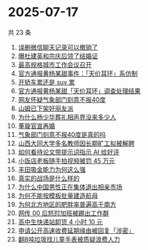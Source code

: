 # 2025-07-17

共 23 条

<!-- BEGIN -->
<!-- 最后更新时间 Thu Jul 17 2025 09:56:49 GMT+0800 (China Standard Time) -->

1. [误删微信聊天记录可以撤销了](https://www.zhihu.com/search?q=%E8%AF%AF%E5%88%A0%E5%BE%AE%E4%BF%A1%E8%81%8A%E5%A4%A9%E8%AE%B0%E5%BD%95%E5%8F%AF%E4%BB%A5%E6%92%A4%E9%94%80%E4%BA%86)
1. [曝杜建英和宗庆后领了结婚证](https://www.zhihu.com/search?q=%E6%9B%9D%E6%9D%9C%E5%BB%BA%E8%8B%B1%E5%92%8C%E5%AE%97%E5%BA%86%E5%90%8E%E9%A2%86%E4%BA%86%E7%BB%93%E5%A9%9A%E8%AF%81)
1. [最高规格城市工作会议召开](https://www.zhihu.com/search?q=%E6%9C%80%E9%AB%98%E8%A7%84%E6%A0%BC%E5%9F%8E%E5%B8%82%E5%B7%A5%E4%BD%9C%E4%BC%9A%E8%AE%AE%E5%8F%AC%E5%BC%80)
1. [官方通报黄杨某甜事件：「天价耳环」系仿制](https://www.zhihu.com/search?q=%E5%AE%98%E6%96%B9%E9%80%9A%E6%8A%A5%E9%BB%84%E6%9D%A8%E6%9F%90%E7%94%9C%E4%BA%8B%E4%BB%B6%EF%BC%9A%E3%80%8C%E5%A4%A9%E4%BB%B7%E8%80%B3%E7%8E%AF%E3%80%8D%E7%B3%BB%E4%BB%BF%E5%88%B6)
1. [开轿车累还是 suv 累](https://www.zhihu.com/search?q=%E5%BC%80%E8%BD%BF%E8%BD%A6%E7%B4%AF%E8%BF%98%E6%98%AF%20suv%20%E7%B4%AF)
1. [官方通报黄杨某甜「天价耳环」调查处理结果](https://www.zhihu.com/search?q=%E5%AE%98%E6%96%B9%E9%80%9A%E6%8A%A5%E9%BB%84%E6%9D%A8%E6%9F%90%E7%94%9C%E3%80%8C%E5%A4%A9%E4%BB%B7%E8%80%B3%E7%8E%AF%E3%80%8D%E8%B0%83%E6%9F%A5%E5%A4%84%E7%90%86%E7%BB%93%E6%9E%9C)
1. [网友怀疑气象部门刻意不报40度](https://www.zhihu.com/search?q=%E7%BD%91%E5%8F%8B%E6%80%80%E7%96%91%E6%B0%94%E8%B1%A1%E9%83%A8%E9%97%A8%E5%88%BB%E6%84%8F%E4%B8%8D%E6%8A%A540%E5%BA%A6)
1. [山姆已下架好丽友派](https://www.zhihu.com/search?q=%E5%B1%B1%E5%A7%86%E5%B7%B2%E4%B8%8B%E6%9E%B6%E5%A5%BD%E4%B8%BD%E5%8F%8B%E6%B4%BE)
1. [为什么杨少华葬礼相声界没来多少人](https://www.zhihu.com/search?q=%E4%B8%BA%E4%BB%80%E4%B9%88%E6%9D%A8%E5%B0%91%E5%8D%8E%E8%91%AC%E7%A4%BC%E7%9B%B8%E5%A3%B0%E7%95%8C%E6%B2%A1%E6%9D%A5%E5%A4%9A%E5%B0%91%E4%BA%BA)
1. [董璇官宣再婚](https://www.zhihu.com/search?q=%E8%91%A3%E7%92%87%E5%AE%98%E5%AE%A3%E5%86%8D%E5%A9%9A)
1. [气象部门刻意不报40度是真的吗](https://www.zhihu.com/search?q=%E6%B0%94%E8%B1%A1%E9%83%A8%E9%97%A8%E5%88%BB%E6%84%8F%E4%B8%8D%E6%8A%A540%E5%BA%A6%E6%98%AF%E7%9C%9F%E7%9A%84%E5%90%97)
1. [山西大同大学多名教师因长期旷工拟被解聘](https://www.zhihu.com/search?q=%E5%B1%B1%E8%A5%BF%E5%A4%A7%E5%90%8C%E5%A4%A7%E5%AD%A6%E5%A4%9A%E5%90%8D%E6%95%99%E5%B8%88%E5%9B%A0%E9%95%BF%E6%9C%9F%E6%97%B7%E5%B7%A5%E6%8B%9F%E8%A2%AB%E8%A7%A3%E8%81%98)
1. [如何看待论文带提示词指示 AI 给好评](https://www.zhihu.com/search?q=%E5%A6%82%E4%BD%95%E7%9C%8B%E5%BE%85%E8%AE%BA%E6%96%87%E5%B8%A6%E6%8F%90%E7%A4%BA%E8%AF%8D%E6%8C%87%E7%A4%BA%20AI%20%E7%BB%99%E5%A5%BD%E8%AF%84)
1. [小饭店老板随手拍视频被罚 45 万元](https://www.zhihu.com/search?q=%E5%B0%8F%E9%A5%AD%E5%BA%97%E8%80%81%E6%9D%BF%E9%9A%8F%E6%89%8B%E6%8B%8D%E8%A7%86%E9%A2%91%E8%A2%AB%E7%BD%9A%2045%20%E4%B8%87%E5%85%83)
1. [丰田吸金能力为何这么强](https://www.zhihu.com/search?q=%E4%B8%B0%E7%94%B0%E5%90%B8%E9%87%91%E8%83%BD%E5%8A%9B%E4%B8%BA%E4%BD%95%E8%BF%99%E4%B9%88%E5%BC%BA)
1. [真实的战场是什么样的](https://www.zhihu.com/search?q=%E7%9C%9F%E5%AE%9E%E7%9A%84%E6%88%98%E5%9C%BA%E6%98%AF%E4%BB%80%E4%B9%88%E6%A0%B7%E7%9A%84)
1. [为什么中国男性正在集体退出相亲市场](https://www.zhihu.com/search?q=%E4%B8%BA%E4%BB%80%E4%B9%88%E4%B8%AD%E5%9B%BD%E7%94%B7%E6%80%A7%E6%AD%A3%E5%9C%A8%E9%9B%86%E4%BD%93%E9%80%80%E5%87%BA%E7%9B%B8%E4%BA%B2%E5%B8%82%E5%9C%BA)
1. [为何不能按模板批量建造航母](https://www.zhihu.com/search?q=%E4%B8%BA%E4%BD%95%E4%B8%8D%E8%83%BD%E6%8C%89%E6%A8%A1%E6%9D%BF%E6%89%B9%E9%87%8F%E5%BB%BA%E9%80%A0%E8%88%AA%E6%AF%8D)
1. [为何北方地区的肥胖率普遍高于南方](https://www.zhihu.com/search?q=%E4%B8%BA%E4%BD%95%E5%8C%97%E6%96%B9%E5%9C%B0%E5%8C%BA%E7%9A%84%E8%82%A5%E8%83%96%E7%8E%87%E6%99%AE%E9%81%8D%E9%AB%98%E4%BA%8E%E5%8D%97%E6%96%B9)
1. [网传 00 后怒怼加班被踢出工作群](https://www.zhihu.com/search?q=%E7%BD%91%E4%BC%A0%2000%20%E5%90%8E%E6%80%92%E6%80%BC%E5%8A%A0%E7%8F%AD%E8%A2%AB%E8%B8%A2%E5%87%BA%E5%B7%A5%E4%BD%9C%E7%BE%A4)
1. [高中生快递站卸货 4 小时 10 元](https://www.zhihu.com/search?q=%E9%AB%98%E4%B8%AD%E7%94%9F%E5%BF%AB%E9%80%92%E7%AB%99%E5%8D%B8%E8%B4%A7%204%20%E5%B0%8F%E6%97%B6%2010%20%E5%85%83)
1. [申请公开高速收费延期缘由被回复「涉密」](https://www.zhihu.com/search?q=%E7%94%B3%E8%AF%B7%E5%85%AC%E5%BC%80%E9%AB%98%E9%80%9F%E6%94%B6%E8%B4%B9%E5%BB%B6%E6%9C%9F%E7%BC%98%E7%94%B1%E8%A2%AB%E5%9B%9E%E5%A4%8D%E3%80%8C%E6%B6%89%E5%AF%86%E3%80%8D)
1. [翻8吨垃圾找儿童手表被质疑浪费人力](https://www.zhihu.com/search?q=%E7%BF%BB8%E5%90%A8%E5%9E%83%E5%9C%BE%E6%89%BE%E5%84%BF%E7%AB%A5%E6%89%8B%E8%A1%A8%E8%A2%AB%E8%B4%A8%E7%96%91%E6%B5%AA%E8%B4%B9%E4%BA%BA%E5%8A%9B)

<!-- END -->
